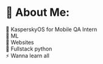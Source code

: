 # 💫 About Me:
🔭 KasperskyOS for Mobile QA Intern<br>👯 ML<br>🤝 Websites<br>🌱 Fullstack python<br>⚡ Wanna learn all

